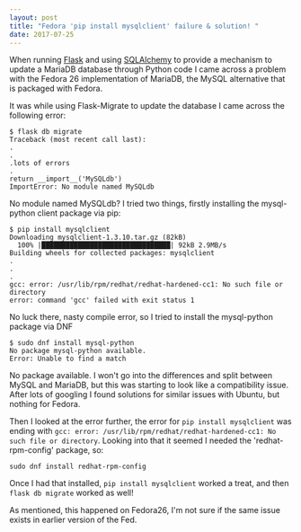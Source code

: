 ```yaml
---
layout: post
title: "Fedora 'pip install mysqlclient' failure & solution! "
date: 2017-07-25
---
```


When running [Flask](http://flask.pocoo.org/) and using [SQLAlchemy](https://www.sqlalchemy.org/) to provide a mechanism to update a MariaDB database through Python code I came across a problem with the Fedora 26 implementation of MariaDB, the MySQL alternative that is packaged with Fedora. 

It was while using Flask-Migrate to update the database I came across the following error:

```
$ flask db migrate
Traceback (most recent call last):
.
.
.lots of errors
.
return __import__('MySQLdb')
ImportError: No module named MySQLdb
```

No module named MySQLdb? I tried two things, firstly installing the mysql-python client package via pip:
```
$ pip install mysqlclient
Downloading mysqlclient-1.3.10.tar.gz (82kB)
  100% |████████████████████████████████| 92kB 2.9MB/s
Building wheels for collected packages: mysqlclient
.
.
.
gcc: error: /usr/lib/rpm/redhat/redhat-hardened-cc1: No such file or directory
error: command 'gcc' failed with exit status 1
```
No luck there, nasty compile error, so I tried to install the mysql-python package via DNF

```
$ sudo dnf install mysql-python
No package mysql-python available.
Error: Unable to find a match
```

No package available. I won't go into the differences and split between MySQL and MariaDB, but this was starting to look like a compatibility issue. After lots of googling I found solutions for similar issues with Ubuntu, but nothing for Fedora. 

Then I looked at the error further, the error for `pip install mysqlclient` was ending with `gcc: error: /usr/lib/rpm/redhat/redhat-hardened-cc1: No such file or directory`. Looking into that it seemed I needed the 'redhat-rpm-config' package, so: 

`sudo dnf install redhat-rpm-config`

Once I had that installed, `pip install mysqlclient` worked a treat, and then `flask db migrate` worked as well! 

As mentioned, this happened on Fedora26, I'm not sure if the same issue exists in earlier version of the Fed. 


